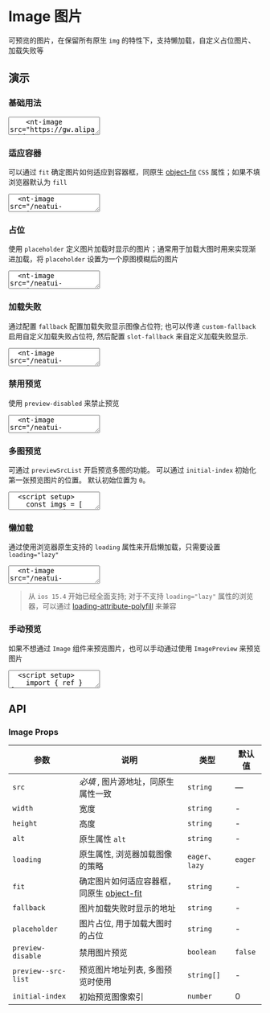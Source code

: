 # Image 图片

可预览的图片，在保留所有原生 `img` 的特性下，支持懒加载，自定义占位图片、加载失败等

## 演示

<script setup>
import { ref } from 'vue'
import { Image, Tooltip, ImagePreview } from '../../src'

const show = ref(false)

const imgs = [
  '/neatui-vue/img1.svg',
  '/neatui-vue/img2.svg',
  'https://gw.alipayobjects.com/zos/antfincdn/aPkFc8Sj7n/method-draw-image.svg'
]
</script>

### 基础用法

<ClientOnly>
  <CodePreview class="mt-15">
    <textarea lang="vue-html">
    <nt-image src="https://gw.alipayobjects.com/zos/antfincdn/aPkFc8Sj7n/method-draw-image.svg" width="100px"></nt-image>
    </textarea>
  </CodePreview>
</ClientOnly>

### 适应容器

可以通过 `fit` 确定图片如何适应到容器框，同原生 [object-fit](https://developer.mozilla.org/en-US/docs/Web/CSS/object-fit) `CSS` 属性；如果不填浏览器默认为 `fill`

<ClientOnly>
  <CodePreview>
  <textarea lang="vue-html">
  <nt-image src="/neatui-vue/img1.svg" width="100px" height="100px" fit="fill"></nt-image>
  <nt-image src="/neatui-vue/img1.svg" width="100px" height="100px" fit="contain"></nt-image>
  <nt-image src="/neatui-vue/img1.svg" width="100px" height="100px" fit="cover"></nt-image>
  <nt-image src="/neatui-vue/img1.svg" width="100px" height="100px" fit="none"></nt-image>
  <nt-image src="/neatui-vue/img1.svg" width="100px" height="100px" fit="scale-down"></nt-image>
  </textarea>
    <template #preview>
      <div class="grid grid-cols-5">
        <Tooltip content="被替换的内容正好填充元素的内容框。整个对象将完全填充此框。如果对象的宽高比与内容框不相匹配，那么该对象将被拉伸以适应内容框">
          <div class="demo-img-item">
            <Image src="/neatui-vue/img1.svg" width="100px" height="100px" fit="fill"></Image>
            <span class="mt-15">fill</span>
          </div>
        </Tooltip>
        <Tooltip content="被替换的内容将被缩放，以在填充元素的内容框时保持其宽高比。整个对象在填充盒子的同时保留其长宽比">
          <div class="demo-img-item">
            <Image src="/neatui-vue/img1.svg" width="100px" height="100px" fit="contain"></Image>
            <span class="mt-15">contain</span>
          </div>
        </Tooltip>
        <Tooltip content="被替换的内容在保持其宽高比的同时填充元素的整个内容框。如果对象的宽高比与内容框不相匹配，该对象将被剪裁以适应内容框">
          <div class="demo-img-item">
            <Image src="/neatui-vue/img1.svg" width="100px" height="100px" fit="cover"></Image>
            <span class="mt-15">cover</span>
          </div>
        </Tooltip>
        <Tooltip content="被替换的内容将保持其原有的尺寸">
          <div class="demo-img-item">
            <Image src="/neatui-vue/img1.svg" width="100px" height="100px" fit="none"></Image>
            <span class="mt-15">none</span>
          </div>
        </Tooltip>
        <Tooltip content="内容的尺寸与 none 或 contain 中的一个相同，取决于它们两个之间谁得到的对象尺寸会更小一些">
          <div class="demo-img-item">
            <Image src="/neatui-vue/img1.svg" width="100px" height="100px" fit="scale-down"></Image>
            <span class="mt-15">scale-down</span>
          </div>
        </Tooltip>
      </div>
    </template>
  </CodePreview>
</ClientOnly>

### 占位

使用 `placeholder` 定义图片加载时显示的图片；通常用于加载大图时用来实现渐进加载，将 `placeholder` 设置为一个原图模糊后的图片

<ClientOnly>
  <CodePreview>
  <textarea lang="vue-html">
  <nt-image src="/neatui-vue/img2.svg" width="100px" height="100px" placeholder="/neatui-vue/img_loading.png"></nt-image>
  </textarea>
  <template #preview>
    <Image src="/neatui-vue/img2.svg" width="100px" height="100px" placeholder="/neatui-vue/img_loading.png"></Image>
  </template>
  </CodePreview>
</ClientOnly>

### 加载失败

通过配置 `fallback` 配置加载失败显示图像占位符; 也可以传递 `custom-fallback` 启用自定义加载失败占位符, 然后配置 `slot-fallback` 来自定义加载失败显示.

<ClientOnly>
  <CodePreview>
  <textarea lang="vue-html">
  <nt-image src="/neatui-vue/img3.svg" width="100px" height="100px" fallback="/neatui-vue/loading_error.png"></nt-image>
  <nt-image
    src="/neatui-vue/img3.svg"
    width="100px"
    height="100px"
    custom-fallback
    class="ml-10"
  >
    <template #fallback>
      <div style="height: 100%;background-color: gray;display:flex;justify-content:center;align-items:center;color:#fff;">Error</div>
    </template>
  </nt-image>
  </textarea>
  <template #preview>
    <Image src="/neatui-vue/img3.svg" width="100px" height="100px" fallback="/neatui-vue/loading_error.png"></Image>
    <Image
      src="/neatui-vue/img3.svg"
      width="100px"
      height="100px"
      custom-fallback
      class="ml-10"
    >
      <template #fallback>
        <div style="height: 100%;background-color: gray;display:flex;justify-content:center;align-items:center;color:#fff;">Error</div>
      </template>
    </Image>
  </template>
  </CodePreview>
</ClientOnly>

### 禁用预览

使用 `preview-disabled` 来禁止预览

<ClientOnly>
  <CodePreview>
  <textarea lang="vue-html">
  <nt-image src="/neatui-vue/img2.svg" width="100px" height="100px" preview-disable></nt-image>
  </textarea>
  <template #preview>
    <Image src="/neatui-vue/img2.svg" width="100px" height="100px" preview-disable></Image>
  </template>
  </CodePreview>
</ClientOnly>

### 多图预览

可通过 `previewSrcList` 开启预览多图的功能。 可以通过 `initial-index` 初始化第一张预览图片的位置。 默认初始位置为 `0`。

<ClientOnly>
  <CodePreview>
  <textarea lang="vue">
  <script setup>
    const imgs = [
      '/neatui-vue/img1.svg',
      '/neatui-vue/img2.svg',
      'https://gw.alipayobjects.com/zos/antfincdn/aPkFc8Sj7n/method-draw-image.svg'
    ]
  </script>

  <template>
    <nt-image v-for="src,index in imgs" :key="index" :src="src" :preview-src-list="imgs" :initial-index="index" width="100px"></nt-image>
  </template>
  </textarea>
  <template #preview>
    <Image v-for="src,index in imgs" :key="index" :src="src" :preview-src-list="imgs" :initial-index="index" width="100px"></Image>
  </template>
  </CodePreview>
</ClientOnly>

### 懒加载

通过使用浏览器原生支持的 `loading` 属性来开启懒加载，只需要设置 `loading="lazy"`

<ClientOnly>
  <CodePreview>
  <textarea lang="vue-html">
  <nt-image src="/neatui-vue/img2.svg" width="100px" height="100px" loading="lazy"></nt-image>
  </textarea>
  <template #preview>
    <Image src="/neatui-vue/img2.svg" width="100px" height="100px" loading="lazy"></Image>
  </template>
  </CodePreview>
</ClientOnly>

> 从 `ios 15.4` 开始已经全面支持; 对于不支持 `loading="lazy"` 属性的浏览器，可以通过 [loading-attribute-polyfill](https://github.com/mfranzke/loading-attribute-polyfill) 来兼容

### 手动预览

如果不想通过 `Image` 组件来预览图片，也可以手动通过使用 `ImagePreview` 来预览图片

<ClientOnly>
  <CodePreview>
  <textarea lang="vue">
  <script setup>
    import { ref } from 'vue';
    const show = ref(false);
    const imgs = [
      '/neatui-vue/img1.svg',
      '/neatui-vue/img2.svg',
      'https://gw.alipayobjects.com/zos/antfincdn/aPkFc8Sj7n/method-draw-image.svg'
    ]
  </script>
  <template>
    <img
      v-for="item, index in imgs"
      :key="index"
      :src="item"
      class="demo-img"
      @click="show = true"
    />
    <nt-image-preview
      v-model:show="show"
      :url-list="imgs"
      :initial-index="0"
    ></nt-image-preview>
  </template>
  <style>
    .demo-img {
      width: 100px;
      height: 100px;
      display: inline;
      cursor: pointer;
    }
  </style>
  </textarea>
  <template #preview>
    <img v-for="item, index in imgs" :key="index" :src="item" style="width:100px;height:100px;display:inline;cursor:pointer;" @click="show = true" />
    <ImagePreview v-model:show="show" :url-list="imgs" :initial-index="0"></ImagePreview>
  </template>
  </CodePreview>
</ClientOnly>

## API

### Image Props

| 参数                | 说明                                                                                                     | 类型            | 默认值  |
| ------------------- | -------------------------------------------------------------------------------------------------------- | --------------- | ------- |
| `src`               | _必填_ , 图片源地址，同原生属性一致                                                                      | `string`        | —       |
| `width`             | 宽度                                                                                                     | `string`        | -       |
| `height`            | 高度                                                                                                     | `string`        | -       |
| `alt`               | 原生属性 `alt`                                                                                           | `string`        | -       |
| `loading`           | 原生属性, 浏览器加载图像的策略                                                                           | `eager`、`lazy` | `eager` |
| `fit`               | 确定图片如何适应容器框，同原生 [object-fit](https://developer.mozilla.org/en-US/docs/Web/CSS/object-fit) | `string`        | -       |
| `fallback`          | 图片加载失败时显示的地址                                                                                 | `string`        | -       |
| `placeholder`       | 图片占位, 用于加载大图时的占位                                                                           | `string`        | -       |
| `preview-disable`   | 禁用图片预览                                                                                             | `boolean`       | `false` |
| `preview--src-list` | 预览图片地址列表, 多图预览时使用                                                                         | `string[]`      | -       |
| `initial-index`     | 初始预览图像索引                                                                                         | `number`        | 0       |
